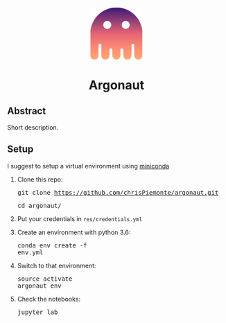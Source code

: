 <p align="center"> <img src="https://raw.githubusercontent.com/chrisPiemonte/argonaut/master/res/img/argonaut.png" width="120"/></p>

<h1 align="center"> Argonaut </h1>

## Abstract
Short description.

## Setup
I suggest to setup a virtual environment using [miniconda](http://conda.pydata.org/miniconda.html)

1. Clone this repo:  <pre>git clone https://github.com/chrisPiemonte/argonaut.git</pre> <pre>cd argonaut/</pre>

2. Put your credentials in ```res/credentials.yml```

3. Create an environment with python 3.6: <pre>conda env create -f env.yml</pre>

4. Switch to that environment: <pre>source activate argonaut_env</pre>

5. Check the notebooks: <pre>jupyter lab</pre>
